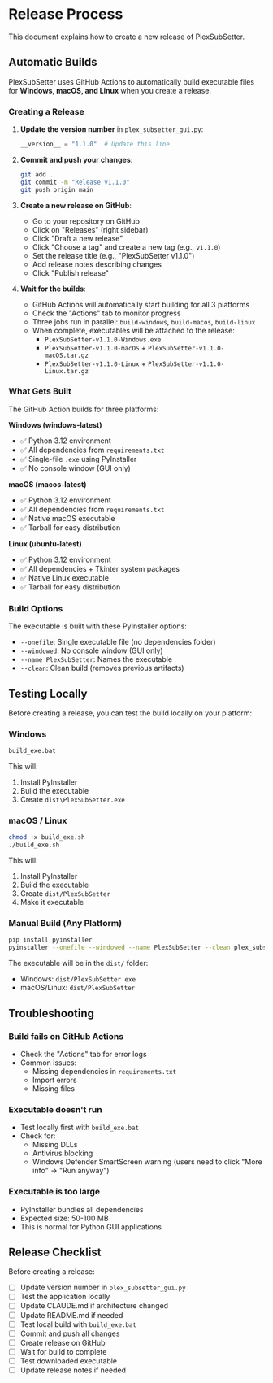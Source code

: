 # Release Process

This document explains how to create a new release of PlexSubSetter.

## Automatic Builds

PlexSubSetter uses GitHub Actions to automatically build executable files for **Windows, macOS, and Linux** when you create a release.

### Creating a Release

1. **Update the version number** in `plex_subsetter_gui.py`:
   ```python
   __version__ = "1.1.0"  # Update this line
   ```

2. **Commit and push your changes**:
   ```bash
   git add .
   git commit -m "Release v1.1.0"
   git push origin main
   ```

3. **Create a new release on GitHub**:
   - Go to your repository on GitHub
   - Click on "Releases" (right sidebar)
   - Click "Draft a new release"
   - Click "Choose a tag" and create a new tag (e.g., `v1.1.0`)
   - Set the release title (e.g., "PlexSubSetter v1.1.0")
   - Add release notes describing changes
   - Click "Publish release"

4. **Wait for the builds**:
   - GitHub Actions will automatically start building for all 3 platforms
   - Check the "Actions" tab to monitor progress
   - Three jobs run in parallel: `build-windows`, `build-macos`, `build-linux`
   - When complete, executables will be attached to the release:
     - `PlexSubSetter-v1.1.0-Windows.exe`
     - `PlexSubSetter-v1.1.0-macOS` + `PlexSubSetter-v1.1.0-macOS.tar.gz`
     - `PlexSubSetter-v1.1.0-Linux` + `PlexSubSetter-v1.1.0-Linux.tar.gz`

### What Gets Built

The GitHub Action builds for three platforms:

**Windows (windows-latest)**
- ✅ Python 3.12 environment
- ✅ All dependencies from `requirements.txt`
- ✅ Single-file `.exe` using PyInstaller
- ✅ No console window (GUI only)

**macOS (macos-latest)**
- ✅ Python 3.12 environment
- ✅ All dependencies from `requirements.txt`
- ✅ Native macOS executable
- ✅ Tarball for easy distribution

**Linux (ubuntu-latest)**
- ✅ Python 3.12 environment
- ✅ All dependencies + Tkinter system packages
- ✅ Native Linux executable
- ✅ Tarball for easy distribution

### Build Options

The executable is built with these PyInstaller options:
- `--onefile`: Single executable file (no dependencies folder)
- `--windowed`: No console window (GUI only)
- `--name PlexSubSetter`: Names the executable
- `--clean`: Clean build (removes previous artifacts)

## Testing Locally

Before creating a release, you can test the build locally on your platform:

### Windows
```bash
build_exe.bat
```

This will:
1. Install PyInstaller
2. Build the executable
3. Create `dist\PlexSubSetter.exe`

### macOS / Linux
```bash
chmod +x build_exe.sh
./build_exe.sh
```

This will:
1. Install PyInstaller
2. Build the executable
3. Create `dist/PlexSubSetter`
4. Make it executable

### Manual Build (Any Platform)
```bash
pip install pyinstaller
pyinstaller --onefile --windowed --name PlexSubSetter --clean plex_subsetter_gui.py
```

The executable will be in the `dist/` folder:
- Windows: `dist/PlexSubSetter.exe`
- macOS/Linux: `dist/PlexSubSetter`

## Troubleshooting

### Build fails on GitHub Actions
- Check the "Actions" tab for error logs
- Common issues:
  - Missing dependencies in `requirements.txt`
  - Import errors
  - Missing files

### Executable doesn't run
- Test locally first with `build_exe.bat`
- Check for:
  - Missing DLLs
  - Antivirus blocking
  - Windows Defender SmartScreen warning (users need to click "More info" → "Run anyway")

### Executable is too large
- PyInstaller bundles all dependencies
- Expected size: 50-100 MB
- This is normal for Python GUI applications

## Release Checklist

Before creating a release:
- [ ] Update version number in `plex_subsetter_gui.py`
- [ ] Test the application locally
- [ ] Update CLAUDE.md if architecture changed
- [ ] Update README.md if needed
- [ ] Test local build with `build_exe.bat`
- [ ] Commit and push all changes
- [ ] Create release on GitHub
- [ ] Wait for build to complete
- [ ] Test downloaded executable
- [ ] Update release notes if needed
